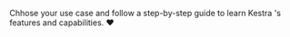 Chhose your use case and follow a step-by-step guide to learn Kestra 's features and capabilities. ❤️